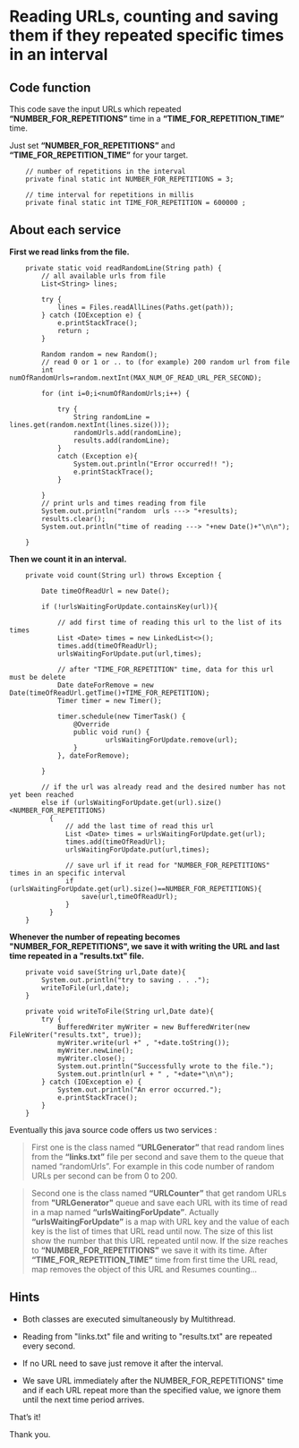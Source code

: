 # Reading URLs, counting and saving them if they repeated specific times in an interval
## Code function

This code save the input URLs which repeated **“NUMBER_FOR_REPETITIONS”** time in a **“TIME_FOR_REPETITION_TIME”** time.

Just set **“NUMBER_FOR_REPETITIONS”** and **“TIME_FOR_REPETITION_TIME”** for your target.
```
    // number of repetitions in the interval
    private final static int NUMBER_FOR_REPETITIONS = 3;

    // time interval for repetitions in millis
    private final static int TIME_FOR_REPETITION = 600000 ;
```

## About each service 

**First we read links from the file.**
```
    private static void readRandomLine(String path) {
        // all available urls from file
        List<String> lines;

        try {
            lines = Files.readAllLines(Paths.get(path));
        } catch (IOException e) {
            e.printStackTrace();
            return ;
        }

        Random random = new Random();
        // read 0 or 1 or .. to (for example) 200 random url from file
        int numOfRandomUrls=random.nextInt(MAX_NUM_OF_READ_URL_PER_SECOND);

        for (int i=0;i<numOfRandomUrls;i++) {

            try {
                String randomLine = lines.get(random.nextInt(lines.size()));
                randomUrls.add(randomLine);
                results.add(randomLine);
            }
            catch (Exception e){
                System.out.println("Error occurred!! ");
                e.printStackTrace();
            }

        }
        // print urls and times reading from file
        System.out.println("random  urls ---> "+results);
        results.clear();
        System.out.println("time of reading ---> "+new Date()+"\n\n");

    }
```
  
  
  
**Then we count it in an interval.**
```
    private void count(String url) throws Exception {

        Date timeOfReadUrl = new Date();

        if (!urlsWaitingForUpdate.containsKey(url)){

            // add first time of reading this url to the list of its times
            List <Date> times = new LinkedList<>();
            times.add(timeOfReadUrl);
            urlsWaitingForUpdate.put(url,times);

            // after "TIME_FOR_REPETITION" time, data for this url must be delete
            Date dateForRemove = new Date(timeOfReadUrl.getTime()+TIME_FOR_REPETITION);
            Timer timer = new Timer();

            timer.schedule(new TimerTask() {
                @Override
                public void run() {
                        urlsWaitingForUpdate.remove(url);
                }
            }, dateForRemove);

        }

        // if the url was already read and the desired number has not yet been reached
        else if (urlsWaitingForUpdate.get(url).size()<NUMBER_FOR_REPETITIONS)
          {
              // add the last time of read this url
              List <Date> times = urlsWaitingForUpdate.get(url);
              times.add(timeOfReadUrl);
              urlsWaitingForUpdate.put(url,times);

              // save url if it read for "NUMBER_FOR_REPETITIONS" times in an specific interval
              if (urlsWaitingForUpdate.get(url).size()==NUMBER_FOR_REPETITIONS){
                  save(url,timeOfReadUrl);
              }
          }
    }
```



**Whenever the number of repeating becomes **"NUMBER_FOR_REPETITIONS"**, we save it with writing the URL and last time repeated in a **"results.txt"** file.**
```
    private void save(String url,Date date){
        System.out.println("try to saving . . .");
        writeToFile(url,date);
    }

    private void writeToFile(String url,Date date){
        try {
            BufferedWriter myWriter = new BufferedWriter(new FileWriter("results.txt", true));
            myWriter.write(url +" , "+date.toString());
            myWriter.newLine();
            myWriter.close();
            System.out.println("Successfully wrote to the file.");
            System.out.println(url + " , "+date+"\n\n");
        } catch (IOException e) {
            System.out.println("An error occurred.");
            e.printStackTrace();
        }
    }
```
    
    
    
Eventually this java source code offers us two services :
>	First one is the class named **“URLGenerator”** that read random lines from the **“links.txt”** file per second and save them to the queue that named “randomUrls”. For example in this code number of random URLs per second can be from 0 to 200.

>	Second one is the class named **“URLCounter”** that get random URLs from **"URLGenerator"** queue and save each URL with its time of read in a map named **“urlsWaitingForUpdate”**. Actually **“urlsWaitingForUpdate”** is a map with URL key and the value of each key is the list of times that URL read until now. The size of this list show the number that this URL repeated until now. If the size reaches to **“NUMBER_FOR_REPETITIONS”** we save it with its time.
After **“TIME_FOR_REPETITION_TIME”** time from first time the URL read, map removes the object of this URL and Resumes counting...

## Hints

* Both classes are executed simultaneously by Multithread.

* Reading from "links.txt" file and writing to "results.txt" are repeated every second.

* If no URL need to save just remove it after the interval.

* We save URL immediately after the NUMBER_FOR_REPETITIONS" time and if each URL repeat more than the specified value, we ignore them until the next time period arrives.


That’s it!

Thank you.
